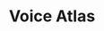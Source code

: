 ---
layout: default
description: natural language processing integration with Jupyter notebook
record_last_updated: Fri, 04 Feb 2022 17:09:21 GMT
shortname: voiceatlas
title: Voice Atlas
uuid: 1bcebe26-9235-4d85-a4be-2253697e4886
website_link: https://voiceatlas.com/
---
